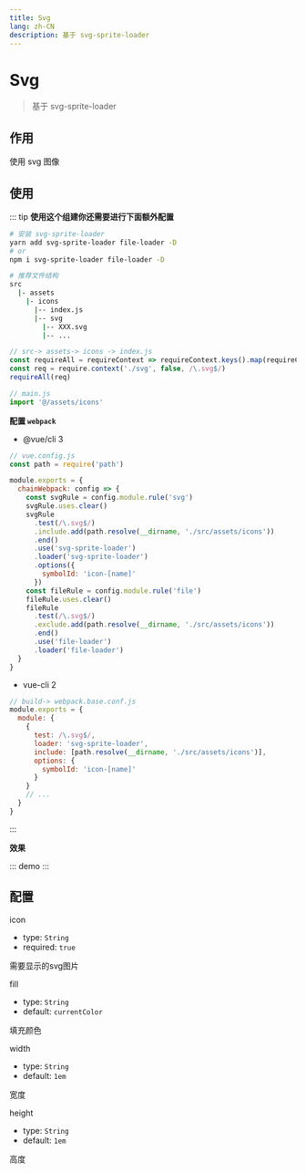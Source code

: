 ```yaml
---
title: Svg
lang: zh-CN
description: 基于 svg-sprite-loader
--- 
```


# Svg

> 基于 svg-sprite-loader

## 作用

使用 svg 图像

## 使用

::: tip
**使用这个组建你还需要进行下面额外配置**

``` sh
# 安装 svg-sprite-loader
yarn add svg-sprite-loader file-loader -D
# or
npm i svg-sprite-loader file-loader -D
```

``` sh
# 推荐文件结构
src
  |- assets
    |- icons
      |-- index.js
      |-- svg
        |-- XXX.svg
        |-- ...
```

``` js
// src-> assets-> icons -> index.js
const requireAll = requireContext => requireContext.keys().map(requireContext)
const req = require.context('./svg', false, /\.svg$/)
requireAll(req)
```

``` js
// main.js
import '@/assets/icons'
```

**配置 `webpack`**

- @vue/cli 3

``` js
// vue.config.js
const path = require('path')

module.exports = {
  chainWebpack: config => {
    const svgRule = config.module.rule('svg')
    svgRule.uses.clear()
    svgRule
      .test(/\.svg$/)
      .include.add(path.resolve(__dirname, './src/assets/icons'))
      .end()
      .use('svg-sprite-loader')
      .loader('svg-sprite-loader')
      .options({
        symbolId: 'icon-[name]'
      })
    const fileRule = config.module.rule('file')
    fileRule.uses.clear()
    fileRule
      .test(/\.svg$/)
      .exclude.add(path.resolve(__dirname, './src/assets/icons'))
      .end()
      .use('file-loader')
      .loader('file-loader')
  }
}
```

- vue-cli 2

``` js
// build-> webpack.base.conf.js
module.exports = {
  module: {
    {
      test: /\.svg$/,
      loader: 'svg-sprite-loader',
      include: [path.resolve(__dirname, './src/assets/icons')],
      options: {
        symbolId: 'icon-[name]'
      }
    }
    // ...
  }
}
```
:::

**效果**

::: demo
<template>
  <pro-svg icon="search" width="2rem" height="2rem" />
</template>
:::

## 配置

icon
- type: `String`
- required: `true`

需要显示的svg图片

fill
- type: `String`
- default: `currentColor`

填充颜色

width
- type: `String`
- default: `1em`

宽度

height
- type: `String`
- default: `1em`

高度
